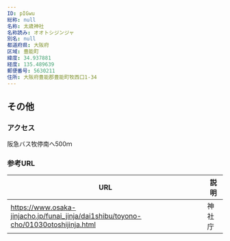```yaml
---
ID: pIGwu
総称: null
名称: 太歳神社
名称読み: オオトシジンジャ
別名: null
都道府県: 大阪府
区域: 豊能町
緯度: 34.937881
経度: 135.489639
郵便番号: 5630211
住所: 大阪府豊能郡豊能町牧西口1-34
---
```


## その他

### アクセス

阪急バス牧停南へ500ｍ

### 参考URL

| URL                                                                                  | 説明   |
| ------------------------------------------------------------------------------------ | ------ |
| https://www.osaka-jinjacho.jp/funai_jinja/dai1shibu/toyono-cho/01030otoshijinja.html | 神社庁 |

